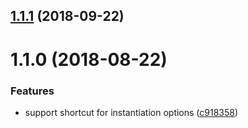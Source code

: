 <a name="1.1.1"></a>
## [1.1.1](https://github.com/ULIVZ/markdown-it-chain/compare/v1.1.0...v1.1.1) (2018-09-22)



<a name="1.1.0"></a>
# 1.1.0 (2018-08-22)


### Features

* support shortcut for instantiation options ([c918358](https://github.com/ULIVZ/markdown-it-chain/commit/c918358))



